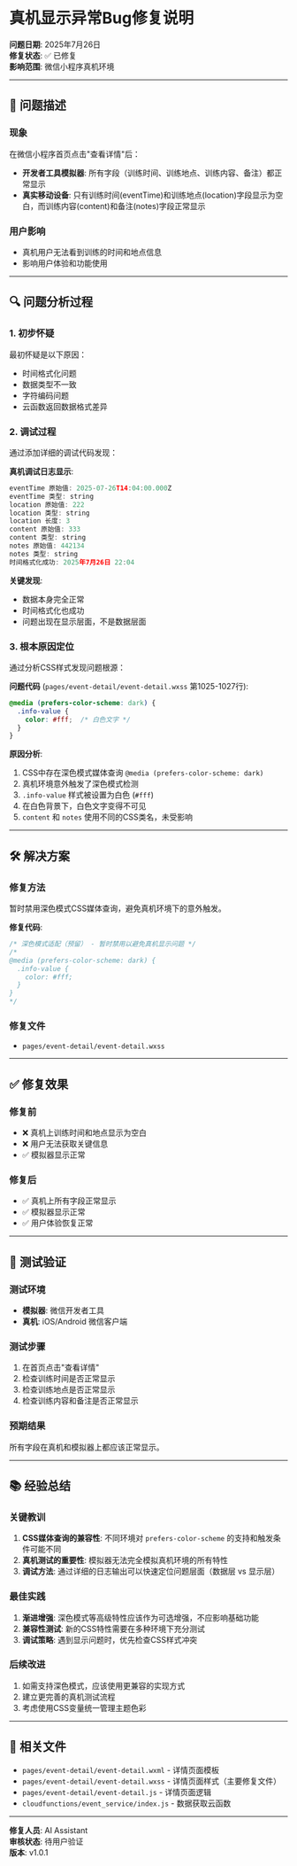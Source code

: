 # 真机显示异常Bug修复说明

**问题日期**: 2025年7月26日  
**修复状态**: ✅ 已修复  
**影响范围**: 微信小程序真机环境  

---

## 🐛 问题描述

### 现象
在微信小程序首页点击"查看详情"后：
- **开发者工具模拟器**: 所有字段（训练时间、训练地点、训练内容、备注）都正常显示
- **真实移动设备**: 只有训练时间(eventTime)和训练地点(location)字段显示为空白，而训练内容(content)和备注(notes)字段正常显示

### 用户影响
- 真机用户无法看到训练的时间和地点信息
- 影响用户体验和功能使用

---

## 🔍 问题分析过程

### 1. 初步怀疑
最初怀疑是以下原因：
- 时间格式化问题
- 数据类型不一致
- 字符编码问题
- 云函数返回数据格式差异

### 2. 调试过程
通过添加详细的调试代码发现：

**真机调试日志显示**:
```javascript
eventTime 原始值: 2025-07-26T14:04:00.000Z
eventTime 类型: string
location 原始值: 222
location 类型: string
location 长度: 3
content 原始值: 333
content 类型: string
notes 原始值: 442134
notes 类型: string
时间格式化成功: 2025年7月26日 22:04
```

**关键发现**:
- 数据本身完全正常
- 时间格式化也成功
- 问题出现在显示层面，不是数据层面

### 3. 根本原因定位
通过分析CSS样式发现问题根源：

**问题代码** (`pages/event-detail/event-detail.wxss` 第1025-1027行):
```css
@media (prefers-color-scheme: dark) {
  .info-value {
    color: #fff;  /* 白色文字 */
  }
}
```

**原因分析**:
1. CSS中存在深色模式媒体查询 `@media (prefers-color-scheme: dark)`
2. 真机环境意外触发了深色模式检测
3. `.info-value` 样式被设置为白色 (`#fff`)
4. 在白色背景下，白色文字变得不可见
5. `content` 和 `notes` 使用不同的CSS类名，未受影响

---

## 🛠️ 解决方案

### 修复方法
暂时禁用深色模式CSS媒体查询，避免真机环境下的意外触发。

**修复代码**:
```css
/* 深色模式适配（预留） - 暂时禁用以避免真机显示问题 */
/*
@media (prefers-color-scheme: dark) {
  .info-value {
    color: #fff;
  }
}
*/
```

### 修复文件
- `pages/event-detail/event-detail.wxss`

---

## ✅ 修复效果

### 修复前
- ❌ 真机上训练时间和地点显示为空白
- ❌ 用户无法获取关键信息
- ✅ 模拟器显示正常

### 修复后
- ✅ 真机上所有字段正常显示
- ✅ 模拟器显示正常
- ✅ 用户体验恢复正常

---

## 🧪 测试验证

### 测试环境
- **模拟器**: 微信开发者工具
- **真机**: iOS/Android 微信客户端

### 测试步骤
1. 在首页点击"查看详情"
2. 检查训练时间是否正常显示
3. 检查训练地点是否正常显示
4. 检查训练内容和备注是否正常显示

### 预期结果
所有字段在真机和模拟器上都应该正常显示。

---

## 📚 经验总结

### 关键教训
1. **CSS媒体查询的兼容性**: 不同环境对 `prefers-color-scheme` 的支持和触发条件可能不同
2. **真机测试的重要性**: 模拟器无法完全模拟真机环境的所有特性
3. **调试方法**: 通过详细的日志输出可以快速定位问题层面（数据层 vs 显示层）

### 最佳实践
1. **渐进增强**: 深色模式等高级特性应该作为可选增强，不应影响基础功能
2. **兼容性测试**: 新的CSS特性需要在多种环境下充分测试
3. **调试策略**: 遇到显示问题时，优先检查CSS样式冲突

### 后续改进
1. 如需支持深色模式，应该使用更兼容的实现方式
2. 建立更完善的真机测试流程
3. 考虑使用CSS变量统一管理主题色彩

---

## 🔗 相关文件

- `pages/event-detail/event-detail.wxml` - 详情页面模板
- `pages/event-detail/event-detail.wxss` - 详情页面样式（主要修复文件）
- `pages/event-detail/event-detail.js` - 详情页面逻辑
- `cloudfunctions/event_service/index.js` - 数据获取云函数

---

**修复人员**: AI Assistant  
**审核状态**: 待用户验证  
**版本**: v1.0.1
